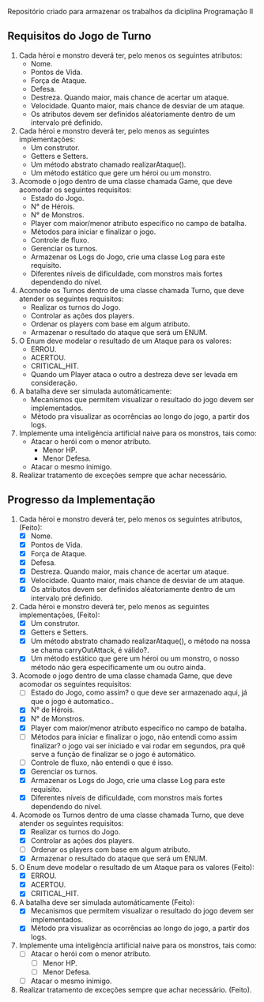 Repositório criado para armazenar os trabalhos da diciplina Programação II
## Requisitos do Jogo de Turno
1. Cada héroi e monstro deverá ter, pelo menos os seguintes atributos:
	- Nome.
	- Pontos de Vida.
	- Força de Ataque.
	- Defesa.
 	- Destreza. Quando maior, mais chance de acertar um ataque.
 	- Velocidade. Quanto maior, mais chance de desviar de um ataque.
 	- Os atributos devem ser definidos aléatoriamente dentro de um intervalo pré definido.
2. Cada héroi e monstro deverá ter, pelo menos as seguintes implementações:
   	- Um construtor.
	- Getters e Setters.
	- Um método abstrato chamado realizarAtaque().
	- Um método estático que gere um héroi ou um monstro.
3. Acomode o jogo dentro de uma classe chamada Game, que deve acomodar os seguintes requisitos:
	- Estado do Jogo.
	- N° de Hérois.
	- N° de Monstros.
	- Player com maior/menor atributo específico no campo de batalha.
	- Métodos para iniciar e finalizar o jogo.
	- Controle de fluxo.
	- Gerenciar os turnos.
	- Armazenar os Logs do Jogo, crie uma classe Log para este requisito.
	- Diferentes níveis de dificuldade, com monstros mais fortes dependendo do nível.
4. Acomode os Turnos dentro de uma classe chamada Turno, que deve atender os seguintes requisitos:
	- Realizar os turnos do Jogo.
	- Controlar as ações dos players.
	- Ordenar os players com base em algum atributo.
	- Armazenar o resultado do ataque que será um ENUM.
5. O Enum deve modelar o resultado de um Ataque para os valores:
	- ERROU.
	- ACERTOU.
	- CRITICAL_HIT.
	- Quando um Player ataca o outro a destreza deve ser levada em consideração.
6. A batalha deve ser simulada automáticamente:
	- Mecanismos que permitem visualizar o resultado do jogo devem ser implementados.
	- Método pra visualizar as ocorrências ao longo do jogo, a partir dos logs.
7. Implemente uma inteligência artificial naive para os monstros, tais como:
	- Atacar o herói com o menor atributo.
		- Menor HP.
		- Menor Defesa.
	- Atacar o mesmo inimigo.
8. Realizar tratamento de exceções sempre que achar necessário.

## Progresso da Implementação	
1. Cada héroi e monstro deverá ter, pelo menos os seguintes atributos, (Feito):
	- [x] Nome.
	- [x] Pontos de Vida.
	- [x] Força de Ataque.
	- [x] Defesa.
 	- [x] Destreza. Quando maior, mais chance de acertar um ataque.
 	- [x] Velocidade. Quanto maior, mais chance de desviar de um ataque.
 	- [x] Os atributos devem ser definidos aléatoriamente dentro de um intervalo pré definido.
2. Cada héroi e monstro deverá ter, pelo menos as seguintes implementações, (Feito):
   	- [x] Um construtor.
	- [x] Getters e Setters.
   	- [x] Um método abstrato chamado realizarAtaque(), o método na nossa se chama carryOutAttack, é válido?.
	- [x] Um método estático que gere um héroi ou um monstro, o nosso método não gera especificamente um ou outro ainda.
3. Acomode o jogo dentro de uma classe chamada Game, que deve acomodar os seguintes requisitos:
	- [ ] Estado do Jogo, como assim? o que deve ser armazenado aqui, já que o jogo é automatico..
	- [x] N° de Hérois.
	- [x] N° de Monstros.
	- [x] Player com maior/menor atributo específico no campo de batalha.
	- [ ] Métodos para iniciar e finalizar o jogo, não entendi como assim finalizar? o jogo vai ser iniciado e vai rodar em segundos, pra quê serve a função de finalizar se o jogo é automático.
	- [ ] Controle de fluxo, não entendi o que é isso.
	- [x] Gerenciar os turnos.
	- [x] Armazenar os Logs do Jogo, crie uma classe Log para este requisito.
	- [x] Diferentes níveis de dificuldade, com monstros mais fortes dependendo do nível.
4. Acomode os Turnos dentro de uma classe chamada Turno, que deve atender os seguintes requisitos:
	- [x] Realizar os turnos do Jogo.
	- [x] Controlar as ações dos players.
	- [ ] Ordenar os players com base em algum atributo.
	- [x] Armazenar o resultado do ataque que será um ENUM.
5. O Enum deve modelar o resultado de um Ataque para os valores (Feito):
	- [x] ERROU.
	- [x] ACERTOU.
	- [x] CRITICAL_HIT.
6. A batalha deve ser simulada automáticamente (Feito):
	- [x] Mecanismos que permitem visualizar o resultado do jogo devem ser implementados.
	- [x] Método pra visualizar as ocorrências ao longo do jogo, a partir dos logs.
7. Implemente uma inteligência artificial naive para os monstros, tais como:
	- [ ] Atacar o herói com o menor atributo.
		- [ ] Menor HP.
		- [ ] Menor Defesa.
	- [ ] Atacar o mesmo inimigo.
8. Realizar tratamento de exceções sempre que achar necessário. (Feito).
